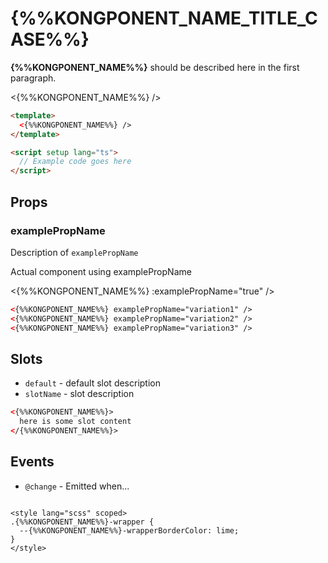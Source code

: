 # {%%KONGPONENT_NAME_TITLE_CASE%%}

**{%%KONGPONENT_NAME%%}** should be described here in the first paragraph.

<{%%KONGPONENT_NAME%%} />

```html
<template>
  <{%%KONGPONENT_NAME%%} />
</template>

<script setup lang="ts">
  // Example code goes here
</script>
```

## Props

### examplePropName

Description of `examplePropName`

Actual component using examplePropName

<{%%KONGPONENT_NAME%%} :examplePropName="true" />

```html
<{%%KONGPONENT_NAME%%} examplePropName="variation1" />
<{%%KONGPONENT_NAME%%} examplePropName="variation2" />
<{%%KONGPONENT_NAME%%} examplePropName="variation3" />
```

## Slots

- `default` - default slot description
- `slotName` - slot description

```html
<{%%KONGPONENT_NAME%%}>
  here is some slot content
</{%%KONGPONENT_NAME%%}>
```

## Events

- `@change` - Emitted when...

<script lang="ts">
import { defineComponent } from 'vue'

export default defineComponent({
  setup (props) {
    // ... code goes here
  }
})
</script>

<style lang="scss" scoped>
.{%%KONGPONENT_NAME%%}-wrapper {
  --{%%KONGPONENT_NAME%%}-wrapperBorderColor: lime;
}
</style>
```

<style lang="scss" scoped>
.{%%KONGPONENT_NAME%%}-wrapper {
  --{%%KONGPONENT_NAME%%}-wrapperBorderColor: lime;
}
</style>
